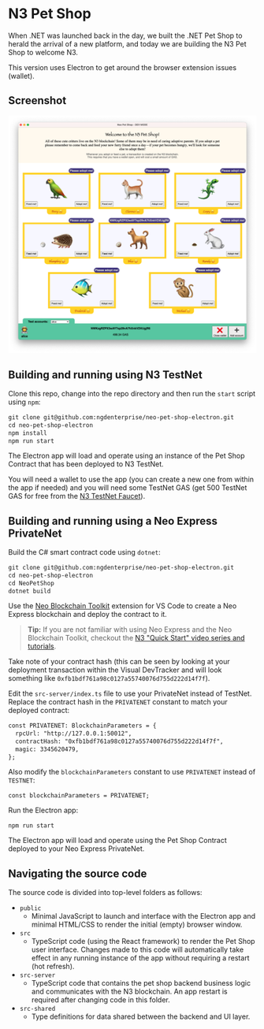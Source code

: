 # N3 Pet Shop

When .NET was launched back in the day, we built the .NET Pet Shop to herald the arrival of a new platform, and today we are building the N3 Pet Shop to welcome N3.

This version uses Electron to get around the browser extension issues (wallet).

## Screenshot

![Screenshot](screenshot.png)

## Building and running using N3 TestNet

Clone this repo, change into the repo directory and then run the `start` script using `npm`:

```
git clone git@github.com:ngdenterprise/neo-pet-shop-electron.git
cd neo-pet-shop-electron
npm install
npm run start
```

The Electron app will load and operate using an instance of the Pet Shop Contract that has been deployed to N3 TestNet.

You will need a wallet to use the app (you can create a new one from within the app if needed) and you will need some TestNet GAS (get 500 TestNet GAS for free from the [N3 TestNet Faucet](https://neowish.ngd.network/#/)).

## Building and running using a Neo Express PrivateNet

Build the C# smart contract code using `dotnet`:

```
git clone git@github.com:ngdenterprise/neo-pet-shop-electron.git
cd neo-pet-shop-electron
cd NeoPetShop
dotnet build
```

Use the [Neo Blockchain Toolkit](https://marketplace.visualstudio.com/items?itemName=ngd-seattle.neo-blockchain-toolkit) extension for VS Code to create a Neo Express blockchain and deploy the contract to it.

> **Tip:** If you are not familiar with using Neo Express and the Neo Blockchain Toolkit, checkout the [N3 "Quick Start" video series and tutorials](https://ngdenterprise.com/neo-tutorials/).

Take note of your contract hash (this can be seen by looking at your deployment transaction within the Visual DevTracker and will look something like `0xfb1bdf761a98c0127a55740076d755d222d14f7f`).

Edit the `src-server/index.ts` file to use your PrivateNet instead of TestNet. Replace the contract hash in the `PRIVATENET` constant to match your deployed contract:

```
const PRIVATENET: BlockchainParameters = {
  rpcUrl: "http://127.0.0.1:50012",
  contractHash: "0xfb1bdf761a98c0127a55740076d755d222d14f7f",
  magic: 3345620479,
};
```

Also modify the `blockchainParameters` constant to use `PRIVATENET` instead of `TESTNET`:

```
const blockchainParameters = PRIVATENET;
```

Run the Electron app:

```
npm run start
```

The Electron app will load and operate using the Pet Shop Contract deployed to your Neo Express PrivateNet.

## Navigating the source code

The source code is divided into top-level folders as follows:

- `public`
  - Minimal JavaScript to launch and interface with the Electron app and minimal HTML/CSS to render the initial (empty) browser window.
- `src`
  - TypeScript code (using the React framework) to render the Pet Shop user interface. Changes made to this code will automatically take effect in any running instance of the app without requiring a restart (hot refresh).
- `src-server`
  - TypeScript code that contains the pet shop backend business logic and communicates with the N3 blockchain. An app restart is required after changing code in this folder.
- `src-shared`
  - Type definitions for data shared between the backend and UI layer.
